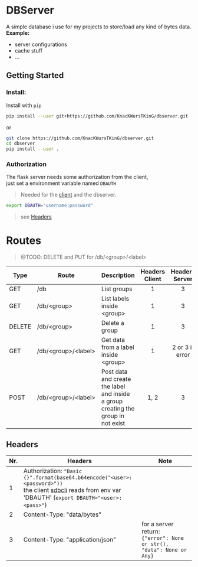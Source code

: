 # DBServer

A simple database i use for my projects to store/load any kind of bytes data.<br/>
**Example:**
  * server configurations
  * cache stuff
  * ...

## Getting Started

### Install:
Install with `pip`
```bash
pip install --user git+https://github.com/KnacKWursTKinG/dbserver.git
```
or
```bash
git clone https://github.com/KnacKWursTKinG/dbserver.git
cd dbserver
pip install --user .
```

### Authorization
The flask server needs some authorization from the client,<br/>
just set a environment variable named `DBAUTH`

> Needed for the [client](cli/sdbcli) and the dbserver.

```bash
export DBAUTH="username:password"
```

> see [Headers](#headers)


# Routes
> @TODO: DELETE and PUT for /db/\<group\>/\<label\>

Type | Route | Description | Headers<br/>Client | Headers<br/>Server
----|----|----|:--:|:--:
GET | /db | List groups | 1 | 3
GET | /db/\<group\> | List labels inside \<group\> | 1 | 3
DELETE | /db/\<group\> | Delete a group | 1 | 3
GET | /db/\<group\>/\<label\> | Get data from a label inside \<group\> | 1 | 2 or 3 if error
POST | /db/\<group\>/\<label\> | Post data and create the label and inside a group<br/>creating the group in not exist | 1, 2 | 3

<a name="headers"></a>
## Headers

Nr. | Headers | Note
--|---------|-----
1 | Authorization: `"Basic {}".format(base64.b64encode("<user>:<password>"))`<br/>the client [sdbcli](cli/sdbcli) reads from env var 'DBAUTH' (`export DBAUTH="<user>:<pass>"`)
2 | Content-Type: "data/bytes"
3 | Content-Type: "application/json" | for a server return:<br/>`{"error": None or str(), "data": None or Any}`

